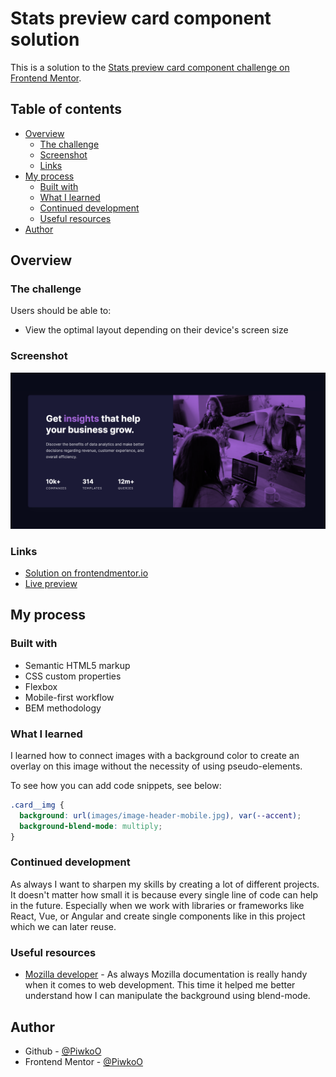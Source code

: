 # Stats preview card component solution

This is a solution to the [Stats preview card component challenge on Frontend Mentor](https://www.frontendmentor.io/challenges/stats-preview-card-component-8JqbgoU62).

## Table of contents

- [Overview](#overview)
  - [The challenge](#the-challenge)
  - [Screenshot](#screenshot)
  - [Links](#links)
- [My process](#my-process)
  - [Built with](#built-with)
  - [What I learned](#what-i-learned)
  - [Continued development](#continued-development)
  - [Useful resources](#useful-resources)
- [Author](#author)

## Overview

### The challenge

Users should be able to:

- View the optimal layout depending on their device's screen size

### Screenshot

![Project preview](design/project-preview.png)

### Links

- [Solution on frontendmentor.io](https://www.frontendmentor.io/solutions/stats-preview-card-component-dhAaDssNNB)
- [Live preview](https://piwkoo.github.io/stats-preview-card-component/)

## My process

### Built with

- Semantic HTML5 markup
- CSS custom properties
- Flexbox
- Mobile-first workflow
- BEM methodology

### What I learned

I learned how to connect images with a background color to create an overlay on this image without the necessity of using pseudo-elements.

To see how you can add code snippets, see below:

```css
.card__img {
  background: url(images/image-header-mobile.jpg), var(--accent);
  background-blend-mode: multiply;
}
```

### Continued development

As always I want to sharpen my skills by creating a lot of different projects. It doesn't matter how small it is because every single line of code can help in the future. Especially when we work with libraries or frameworks like React, Vue, or Angular and create single components like in this project which we can later reuse.

### Useful resources

- [Mozilla developer](https://developer.mozilla.org/en-US/docs/Web/CSS/background-blend-mode) - As always Mozilla documentation is really handy when it comes to web development. This time it helped me better understand how I can manipulate the background using blend-mode. 

## Author

- Github - [@PiwkoO](https://github.com/PiwkoO)
- Frontend Mentor - [@PiwkoO](https://www.frontendmentor.io/profile/PiwkoO)
